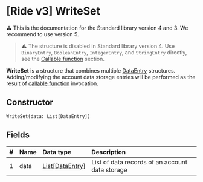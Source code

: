 # [Ride v3] WriteSet

:warning: This is the documentation for the Standard library version 4 and 3. We recommend to use version 5.

> :warning: The structure is disabled in Standard library version 4. Use `BinaryEntry`, `BooleanEntry`, `IntegerEntry`, and `StringEntry` directly, see the [Callable function](/en/ride/v4/functions/callable-function) section.

**WriteSet** is a structure that combines multiple [DataEntry](/en/ride/v4/structures/script-actions/data-entry) structures. Adding/modifying the account data storage entries will be performed as the result of [callable function](/en/ride/v4/functions/callable-function) invocation.

## Constructor

``` ride
WriteSet(data: List[DataEntry])
```

## Fields

| # | Name | Data type | Description |
| :--- | :--- | :--- | :--- |
| 1 | data | [List](/en/ride/v4/data-types/list)[[DataEntry](/en/ride/v4/structures/script-actions/data-entry)] | List of data records of an account data storage |

